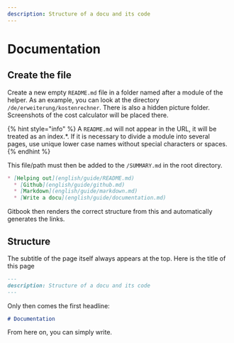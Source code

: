 ```yaml
---
description: Structure of a docu and its code
---
```


# Documentation

## Create the file

Create a new empty ``README.md`` file in a folder named after a module of the helper. As an example, you can look at the directory ``/de/erweiterung/kostenrechner``.
There is also a hidden picture folder. Screenshots of the cost calculator will be placed there.

{% hint style="info" %}
A ``README.md`` will not appear in the URL, it will be treated as an index.*. If it is necessary to divide a module into several pages, use unique lower case names without special characters or spaces.
{% endhint %}

This file/path must then be added to the ``/SUMMARY.md`` in the root directory.

```markdown
* [Helping out](english/guide/README.md)
  * [Github](english/guide/github.md)
  * [Markdown](english/guide/markdown.md)
  * [Write a docu](english/guide/documentation.md)
```

Gitbook then renders the correct structure from this and automatically generates the links.

## Structure

The subtitle of the page itself always appears at the top. Here is the title of this page

```markdown
---
description: Structure of a docu and its code
---
```

Only then comes the first headline:
```markdown
# Documentation
```

From here on, you can simply write.
